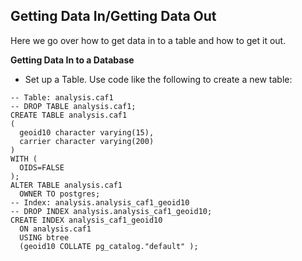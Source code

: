 Getting Data In/Getting Data Out
--------------------------------
Here we go over how to get data in to a table and how to get it out.

**Getting Data In to a Database**
- Set up a Table.  Use code like the following to create a new table:
```
-- Table: analysis.caf1
-- DROP TABLE analysis.caf1;
CREATE TABLE analysis.caf1
(
  geoid10 character varying(15),
  carrier character varying(200)
)
WITH (
  OIDS=FALSE
);
ALTER TABLE analysis.caf1
  OWNER TO postgres;
-- Index: analysis.analysis_caf1_geoid10
-- DROP INDEX analysis.analysis_caf1_geoid10;
CREATE INDEX analysis_caf1_geoid10
  ON analysis.caf1
  USING btree
  (geoid10 COLLATE pg_catalog."default" );
```
